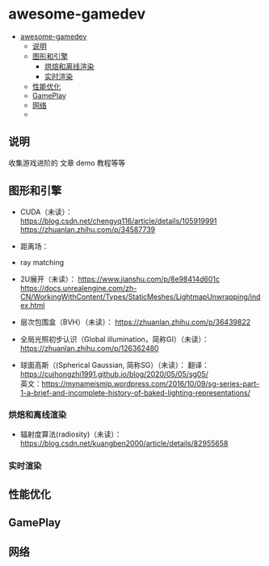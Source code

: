# awesome-gamedev
<!-- TOC -->

- [awesome-gamedev](#awesome-gamedev)
    - [说明](#说明)
    - [图形和引擎](#图形和引擎)
        - [烘焙和离线渲染](#烘焙和离线渲染)
        - [实时渲染](#实时渲染)
    - [性能优化](#性能优化)
    - [GamePlay](#gameplay)
    - [网络](#网络)
    - [](#)

<!-- /TOC -->
## 说明
 收集游戏进阶的 文章 demo 教程等等


## 图形和引擎
- CUDA（未读）：
https://blog.csdn.net/chengyq116/article/details/105919991
https://zhuanlan.zhihu.com/p/34587739

- 距离场：

- ray matching
- 2U展开（未读）：
https://www.jianshu.com/p/8e98414d601c
https://docs.unrealengine.com/zh-CN/WorkingWithContent/Types/StaticMeshes/LightmapUnwrapping/index.html


- 层次包围盒（BVH）（未读）：
https://zhuanlan.zhihu.com/p/36439822
- 全局光照初步认识（Global illumination，简称GI）（未读）：https://zhuanlan.zhihu.com/p/126362480
- 球面高斯（(Spherical Gaussian, 简称SG）（未读）：
翻译：https://cuihongzhi1991.github.io/blog/2020/05/05/sg05/    
英文：https://mynameismjp.wordpress.com/2016/10/09/sg-series-part-1-a-brief-and-incomplete-history-of-baked-lighting-representations/

### 烘焙和离线渲染
- 辐射度算法(radiosity)（未读）：
https://blog.csdn.net/kuangben2000/article/details/82955658
### 实时渲染


## 性能优化

## GamePlay

## 网络

## 